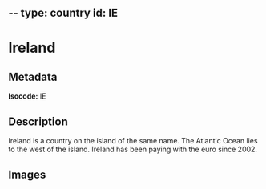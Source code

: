 --
type: country
id: IE
--

# Ireland

## Metadata

**Isocode:** IE

## Description

Ireland is a country on the island of the same name. The Atlantic Ocean lies to the west of the island. Ireland has been paying with the euro since 2002.

## Images

